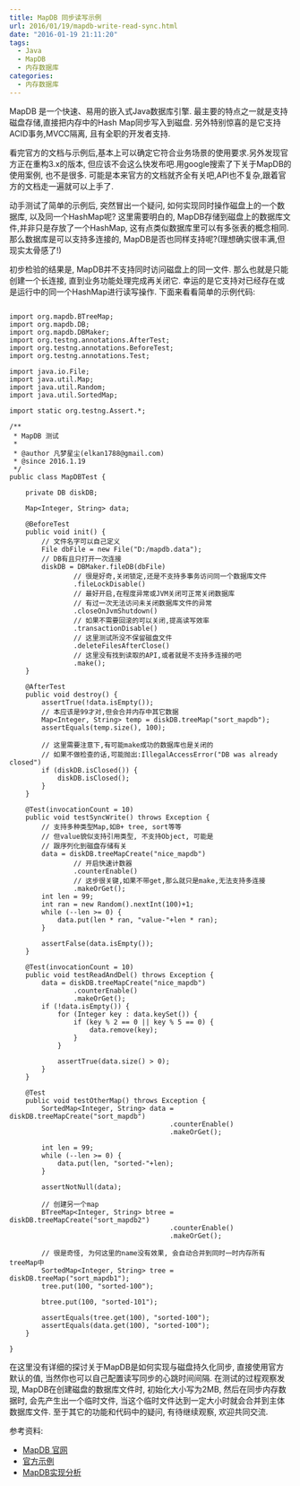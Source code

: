 ```yaml
---
title: MapDB 同步读写示例
url: 2016/01/19/mapdb-write-read-sync.html
date: "2016-01-19 21:11:20"
tags: 
  - Java
  - MapDB
  - 内存数据库
categories:
  - 内存数据库
---
```


MapDB 是一个快速、易用的嵌入式Java数据库引擎. 最主要的特点之一就是支持磁盘存储,直接把内存中的Hash Map同步写入到磁盘. 另外特别惊喜的是它支持ACID事务,MVCC隔离, 且有全职的开发者支持.


看完官方的文档与示例后,基本上可以确定它符合业务场景的使用要求.另外发现官方正在重构3.x的版本, 但应该不会这么快发布吧.用google搜索了下关于MapDB的使用案例, 也不是很多. 可能是本来官方的文档就齐全有关吧,API也不复杂,跟着官方的文档走一遍就可以上手了.

<!--more-->

动手测试了简单的示例后, 突然冒出一个疑问, 如何实现同时操作磁盘上的一个数据库, 以及同一个HashMap呢? 这里需要明白的, MapDB存储到磁盘上的数据库文件,并非只是存放了一个HashMap, 这有点类似数据库里可以有多张表的概念相同. 那么数据库是可以支持多连接的, MapDB是否也同样支持呢?(理想确实很丰满,但现实太骨感了!)

初步检验的结果是, MapDB并不支持同时访问磁盘上的同一文件. 那么也就是只能创建一个长连接, 直到业务功能处理完成再关闭它. 幸运的是它支持对已经存在或是运行中的同一个HashMap进行读写操作. 下面来看看简单的示例代码:

```

import org.mapdb.BTreeMap;
import org.mapdb.DB;
import org.mapdb.DBMaker;
import org.testng.annotations.AfterTest;
import org.testng.annotations.BeforeTest;
import org.testng.annotations.Test;

import java.io.File;
import java.util.Map;
import java.util.Random;
import java.util.SortedMap;

import static org.testng.Assert.*;

/**
 * MapDB 测试
 *
 * @author 凡梦星尘(elkan1788@gmail.com)
 * @since 2016.1.19
 */
public class MapDBTest {

    private DB diskDB;

    Map<Integer, String> data;

    @BeforeTest
    public void init() {
        // 文件名字可以自己定义
        File dbFile = new File("D:/mapdb.data");
        // DB有且只打开一次连接
        diskDB = DBMaker.fileDB(dbFile)
                // 很是好奇,关闭锁定,还是不支持多事务访问同一个数据库文件
                .fileLockDisable()
                // 最好开启,在程度异常或JVM关闭可正常关闭数据库
                // 有过一次无法访问未关闭数据库文件的异常
                .closeOnJvmShutdown()
                // 如果不需要回滚的可以关闭,提高读写效率
                .transactionDisable()
                // 这里测试所没不保留磁盘文件
                .deleteFilesAfterClose()
                // 这里没有找到读取的API,或者就是不支持多连接的吧
                .make();
    }

    @AfterTest
    public void destroy() {
        assertTrue(!data.isEmpty());
        // 本应该是99才对,但会合并内存中其它数据
        Map<Integer, String> temp = diskDB.treeMap("sort_mapdb");
        assertEquals(temp.size(), 100);

        // 这里需要注意下,有可能make成功的数据库也是关闭的
        // 如果不做检查的话,可能抛出:IllegalAccessError("DB was already closed")
        if (diskDB.isClosed()) {
            diskDB.isClosed();
        }
    }

    @Test(invocationCount = 10)
    public void testSyncWrite() throws Exception {
        // 支持多种类型Map,如B+ tree, sort等等
        // 但value貌似支持引用类型, 不支持Object, 可能是
        // 跟序列化到磁盘存储有关
        data = diskDB.treeMapCreate("nice_mapdb")
                // 开启快速计数器
                .counterEnable()
                // 这步很关键,如果不带get,那么就只是make,无法支持多连接
                .makeOrGet();
        int len = 99;
        int ran = new Random().nextInt(100)+1;
        while (--len >= 0) {
            data.put(len * ran, "value-"+len * ran);
        }

        assertFalse(data.isEmpty());
    }

    @Test(invocationCount = 10)
    public void testReadAndDel() throws Exception {
        data = diskDB.treeMapCreate("nice_mapdb")
                .counterEnable()
                .makeOrGet();
        if (!data.isEmpty()) {
            for (Integer key : data.keySet()) {
                if (key % 2 == 0 || key % 5 == 0) {
                    data.remove(key);
                }
            }

            assertTrue(data.size() > 0);
        }
    }

    @Test
    public void testOtherMap() throws Exception {
        SortedMap<Integer, String> data = diskDB.treeMapCreate("sort_mapdb")
                                        .counterEnable()
                                        .makeOrGet();

        int len = 99;
        while (--len >= 0) {
            data.put(len, "sorted-"+len);
        }

        assertNotNull(data);

        // 创建另一个map
        BTreeMap<Integer, String> btree = diskDB.treeMapCreate("sort_mapdb2")
                                        .counterEnable()
                                        .makeOrGet();

        // 很是奇怪, 为何这里的name没有效果, 会自动合并到同时一时内存所有treeMap中
        SortedMap<Integer, String> tree = diskDB.treeMap("sort_mapdb1");
        tree.put(100, "sorted-100");

        btree.put(100, "sorted-101");

        assertEquals(tree.get(100), "sorted-100");
        assertEquals(data.get(100), "sorted-100");
    }

}

```

在这里没有详细的探讨关于MapDB是如何实现与磁盘持久化同步, 直接使用官方默认的值, 当然你也可以自己配置读写同步的心跳时间间隔. 在测试的过程观察发现, MapDB在创建磁盘的数据库文件时, 初始化大小写为2MB, 然后在同步内存数据时, 会先产生出一个临时文件, 当这个临时文件达到一定大小时就会合并到主体数据库文件. 至于其它的功能和代码中的疑问, 有待继续观察, 欢迎共同交流.


参考资料:

- [MapDB 官网](http://www.mapdb.org/)
- [官方示例](https://github.com/jankotek/MapDB/tree/master/src/test/java/examples)
- [MapDB实现分析](http://hill007299.iteye.com/blog/2031208)

